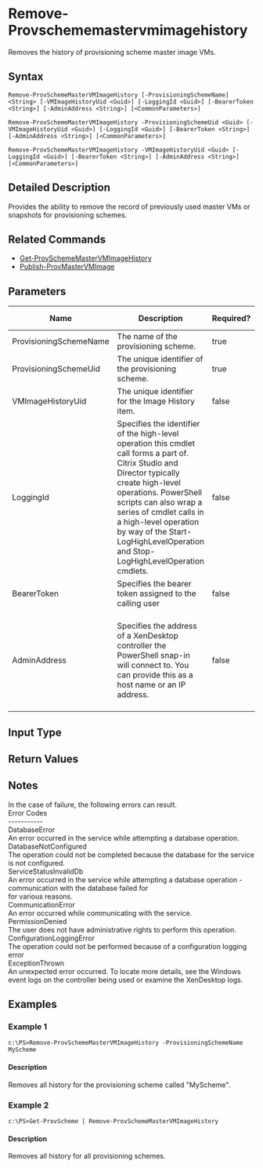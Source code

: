 ﻿
# Remove-Provschememastervmimagehistory
Removes the history of provisioning scheme master image VMs.
## Syntax
```
Remove-ProvSchemeMasterVMImageHistory [-ProvisioningSchemeName] <String> [-VMImageHistoryUid <Guid>] [-LoggingId <Guid>] [-BearerToken <String>] [-AdminAddress <String>] [<CommonParameters>]

Remove-ProvSchemeMasterVMImageHistory -ProvisioningSchemeUid <Guid> [-VMImageHistoryUid <Guid>] [-LoggingId <Guid>] [-BearerToken <String>] [-AdminAddress <String>] [<CommonParameters>]

Remove-ProvSchemeMasterVMImageHistory -VMImageHistoryUid <Guid> [-LoggingId <Guid>] [-BearerToken <String>] [-AdminAddress <String>] [<CommonParameters>]
```
## Detailed Description
Provides the ability to remove the record of previously used master VMs or snapshots for provisioning schemes.


## Related Commands

* [Get-ProvSchemeMasterVMImageHistory](./Get-ProvSchemeMasterVMImageHistory/)
* [Publish-ProvMasterVMImage](./Publish-ProvMasterVMImage/)
## Parameters
| Name   | Description | Required? | Pipeline Input | Default Value |
| --- | --- | --- | --- | --- |
| ProvisioningSchemeName | The name of the provisioning scheme. | true | true (ByPropertyName) |  |
| ProvisioningSchemeUid | The unique identifier of the provisioning scheme. | true | false |  |
| VMImageHistoryUid | The unique identifier for the Image History item. | false | true (ByPropertyName) |  |
| LoggingId | Specifies the identifier of the high-level operation this cmdlet call forms a part of. Citrix Studio and Director typically create high-level operations. PowerShell scripts can also wrap a series of cmdlet calls in a high-level operation by way of the Start-LogHighLevelOperation and Stop-LogHighLevelOperation cmdlets. | false | false |  |
| BearerToken | Specifies the bearer token assigned to the calling user | false | false |  |
| AdminAddress | Specifies the address of a XenDesktop controller the PowerShell snap-in will connect to. You can provide this as a host name or an IP address. | false | false | Localhost. Once a value is provided by any cmdlet, this value becomes the default. |

## Input Type

### 

## Return Values

### 

## Notes
In the case of failure, the following errors can result.<br>    Error Codes<br>    -----------<br>    DatabaseError<br>    An error occurred in the service while attempting a database operation.<br>    DatabaseNotConfigured<br>    The operation could not be completed because the database for the service is not configured.<br>    ServiceStatusInvalidDb<br>    An error occurred in the service while attempting a database operation - communication with the database failed for<br>    for various reasons.<br>    CommunicationError<br>    An error occurred while communicating with the service.<br>    PermissionDenied<br>    The user does not have administrative rights to perform this operation.<br>    ConfigurationLoggingError<br>    The operation could not be performed because of a configuration logging error<br>    ExceptionThrown<br>    An unexpected error occurred.  To locate more details, see the Windows event logs on the controller being used or examine the XenDesktop logs.
## Examples

### Example 1
```
c:\PS>Remove-ProvSchemeMasterVMImageHistory -ProvisioningSchemeName MyScheme
```
#### Description
Removes all history for the provisioning scheme called "MyScheme".
### Example 2
```
c:\PS>Get-ProvScheme | Remove-ProvSchemeMasterVMImageHistory
```
#### Description
Removes all history for all provisioning schemes.
